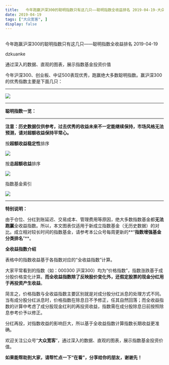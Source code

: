 ```yaml
---
title:   今年跑赢沪深300的聪明指数只有这几只——聪明指数全收益排名 2019-04-19-大众宽客
date: 2019-04-19
tags: ["大众宽客", ]
display: false
---
```



## 



今年跑赢沪深300的聪明指数只有这几只——聪明指数全收益排名 2019-04-19




dzkuanke




通过深入的数据、直观的图表，展示指数基金投资价值




今年沪深300、创业板、中证500表现优秀，跑赢绝大多数聪明指数。赢沪深300的优秀指数主要是下面几只：

****

<img class="rich_pages" data-copyright="0" data-ratio="0.6484210526315789" data-s="300,640" src="https://mmbiz.qpic.cn/mmbiz_png/PKw3FQPmhIgusbTvqtE3iavUNwKuWeufUr8T13XF6ibT4cyOwZiatImAFZNeFgQWf6gOp1uh3gzAtu3fajO4jblrQ/640?wx_fmt=png" data-type="png" data-w="950" style="letter-spacing: 0.5440000295639038px;"/>

****



**聪明指数一览：**

****

**注意：历史数据仅供参考，过去优秀的收益未来不一定能继续保持，市场风格无法预测，请对超额收益保持平常心。**



按**超额收益稳定性**排序

<img class="rich_pages" data-copyright="0" data-ratio="1.5" data-s="300,640" src="https://mmbiz.qpic.cn/mmbiz_png/PKw3FQPmhIgusbTvqtE3iavUNwKuWeufU6SlWJxNo29xIbH30ktjamERtvrW2LkdMAAAXD8YOgzHglzReBBw8uQ/640?wx_fmt=png" data-type="png" data-w="968" style=""/>



按**总超额收益**排序

<img class="rich_pages" data-copyright="0" data-ratio="1.4979338842975207" data-s="300,640" src="https://mmbiz.qpic.cn/mmbiz_png/PKw3FQPmhIgusbTvqtE3iavUNwKuWeufU7uE3zeM3iafJkzU7s2qzkq4gicCJvHLTwH5aPZdIfJnDCykpyAbJQeLA/640?wx_fmt=png" data-type="png" data-w="968" style=""/>



指数基金索引

<img class="" data-copyright="0" data-ratio="2.4731543624161074" data-s="300,640" src="https://mmbiz.qpic.cn/mmbiz_png/PKw3FQPmhIiadJJADZtmXGcyvUb2OrveYnpnKxfs0vvxWadJBz3KBicLWYepwS7sHhQ5cic0MqxDMzeKuwvLwvrQA/640?wx_fmt=png" data-type="png" data-w="596" style=""/>

****

**特别说明：**

由于仓位、分红到账延迟、交易成本、管理费用等原因，绝大多数指数基金都**无法跑赢**全收益指数。所以，本文图表仅适用于新成立指数基金（无历史数据）的对比。成立相对较长时间的指数基金，请参考本公众号每周更新的**“****指数增强基金分类排名****”**。



**全收益指数介绍**



表格中的指数收益基于各指数对应的“全收益指数”计算。



大家平常看到的指数（如：000300 沪深300）均为“价格指数”，指数涨跌基于成分股价格变化计算。**而全收益指数除了反映股价变化外，还假定股票的现金分红用于再投资产生收益**。



简言之，价格指数与全收益指数主要区别就是对成分股分红派息的处理方式不同。当有成分股分红派息时，价格指数在除息日不予修正，任其自然回落；而全收益指数的计算中考虑了成分股现金红利的再投资收益，指数需在成分股除息日前按照除息参考价予以修正。



分红再投，对指数收益的影响巨大，所以基于全收益指数计算指数长期收益更准确。





欢迎关注公众号“**大众宽客**”，通过深入的数据、直观的图表，展示指数基金投资价值。



**如果能帮助到大家，请帮忙点一下<strong style="max-width: 100%;box-sizing: border-box !important;word-wrap: break-word !important;">“在看”**，分享给你的朋友，谢谢先！</strong>